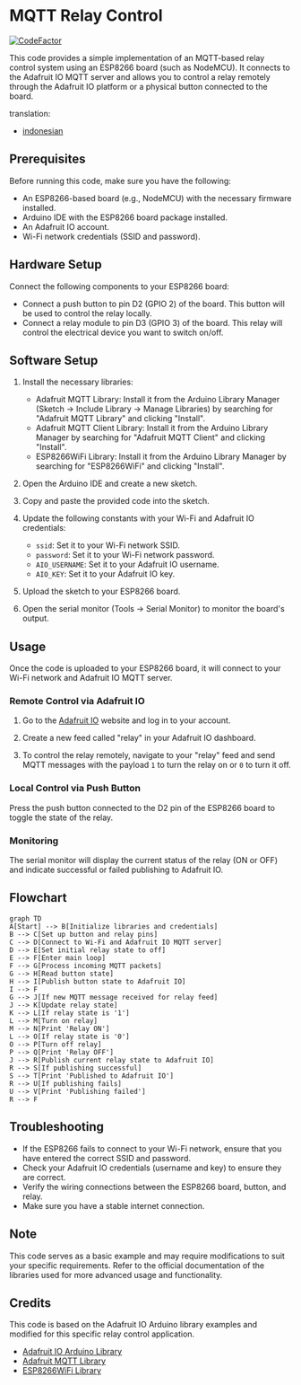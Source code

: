 # MQTT Relay Control

[![CodeFactor](https://www.codefactor.io/repository/github/1999azzar/smart-relays/badge)](https://www.codefactor.io/repository/github/1999azzar/smart-relays)

This code provides a simple implementation of an MQTT-based relay control system using an ESP8266 board (such as NodeMCU). It connects to the Adafruit IO MQTT server and allows you to control a relay remotely through the Adafruit IO platform or a physical button connected to the board.

translation:

- [indonesian](https://github.com/1999AZZAR/smart-relays/blob/single/readme_id.md)

## Prerequisites

Before running this code, make sure you have the following:

- An ESP8266-based board (e.g., NodeMCU) with the necessary firmware installed.
- Arduino IDE with the ESP8266 board package installed.
- An Adafruit IO account.
- Wi-Fi network credentials (SSID and password).

## Hardware Setup

Connect the following components to your ESP8266 board:

- Connect a push button to pin D2 (GPIO 2) of the board. This button will be used to control the relay locally.
- Connect a relay module to pin D3 (GPIO 3) of the board. This relay will control the electrical device you want to switch on/off.

## Software Setup

1. Install the necessary libraries:
   - Adafruit MQTT Library: Install it from the Arduino Library Manager (Sketch -> Include Library -> Manage Libraries) by searching for "Adafruit MQTT Library" and clicking "Install".
   - Adafruit MQTT Client Library: Install it from the Arduino Library Manager by searching for "Adafruit MQTT Client" and clicking "Install".
   - ESP8266WiFi Library: Install it from the Arduino Library Manager by searching for "ESP8266WiFi" and clicking "Install".

2. Open the Arduino IDE and create a new sketch.

3. Copy and paste the provided code into the sketch.

4. Update the following constants with your Wi-Fi and Adafruit IO credentials:
   - `ssid`: Set it to your Wi-Fi network SSID.
   - `password`: Set it to your Wi-Fi network password.
   - `AIO_USERNAME`: Set it to your Adafruit IO username.
   - `AIO_KEY`: Set it to your Adafruit IO key.

5. Upload the sketch to your ESP8266 board.

6. Open the serial monitor (Tools -> Serial Monitor) to monitor the board's output.

## Usage

Once the code is uploaded to your ESP8266 board, it will connect to your Wi-Fi network and Adafruit IO MQTT server.

### Remote Control via Adafruit IO

1. Go to the [Adafruit IO](https://io.adafruit.com) website  and log in to your account.

2. Create a new feed called "relay" in your Adafruit IO dashboard.

3. To control the relay remotely, navigate to your "relay" feed and send MQTT messages with the payload `1` to turn the relay on or `0` to turn it off.

### Local Control via Push Button

Press the push button connected to the D2 pin of the ESP8266 board to toggle the state of the relay.

### Monitoring

The serial monitor will display the current status of the relay (ON or OFF) and indicate successful or failed publishing to Adafruit IO.

## Flowchart

```mermaid
graph TD
A[Start] --> B[Initialize libraries and credentials]
B --> C[Set up button and relay pins]
C --> D[Connect to Wi-Fi and Adafruit IO MQTT server]
D --> E[Set initial relay state to off]
E --> F[Enter main loop]
F --> G[Process incoming MQTT packets]
G --> H[Read button state]
H --> I[Publish button state to Adafruit IO]
I --> F
G --> J[If new MQTT message received for relay feed]
J --> K[Update relay state]
K --> L[If relay state is '1']
L --> M[Turn on relay]
M --> N[Print 'Relay ON']
L --> O[If relay state is '0']
O --> P[Turn off relay]
P --> Q[Print 'Relay OFF']
J --> R[Publish current relay state to Adafruit IO]
R --> S[If publishing successful]
S --> T[Print 'Published to Adafruit IO']
R --> U[If publishing fails]
U --> V[Print 'Publishing failed']
R --> F
```

## Troubleshooting

- If the ESP8266 fails to connect to your Wi-Fi network, ensure that you have entered the correct SSID and password.
- Check your Adafruit IO credentials (username and key) to ensure they are correct.
- Verify the wiring connections between the ESP8266 board, button, and relay.
- Make sure you have a stable internet connection.

## Note

This code serves as a basic example and may require modifications to suit your specific requirements. Refer to the official documentation of the libraries used for more advanced usage and functionality.

## Credits

This code is based on the Adafruit IO Arduino library examples and modified for this specific relay control application.

- [Adafruit IO Arduino Library](https://github.com/adafruit/Adafruit_IO_Arduino)
- [Adafruit MQTT Library](https://github.com/adafruit/Adafruit_MQTT_Library)
- [ESP8266WiFi Library](https://github.com/esp8266/Arduino)
